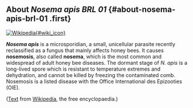 About *Nosema apis BRL 01* {#about-nosema-apis-brl-01 .first}
--------------------------

[![Wikipedia](/img/wikipedia_logo_v2_en.png){#wiki_icon}](http://en.wikipedia.org/wiki/Nosema_apis)

***Nosema apis*** is a microsporidian, a small, unicellular parasite
recently reclassified as a fungus that mainly affects honey bees. It
causes **nosemosis**, also called **nosema**, which is the most common
and widespread of adult honey bee diseases. The dormant stage of *N.
apis* is a long-lived spore which is resistant to temperature extremes
and dehydration, and cannot be killed by freezing the contaminated comb.
Nosemosis is a listed disease with the Office International des
Epizooties (OIE).

([Text](http://en.wikipedia.org/wiki/Nosema_apis) from
[Wikipedia](http://en.wikipedia.org/), the free encyclopaedia.)
